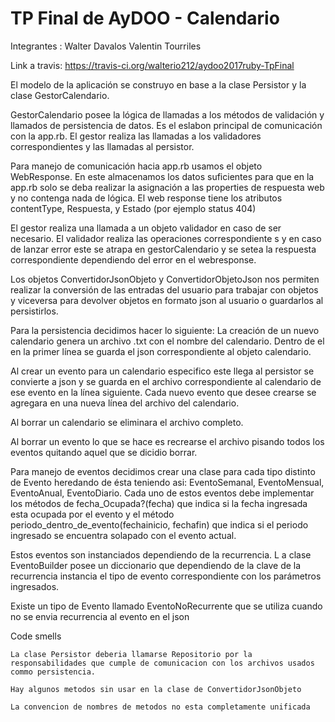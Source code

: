 TP Final de AyDOO - Calendario
==============================

Integrantes : 
  Walter Davalos
  Valentin Tourriles

Link a travis: https://travis-ci.org/walterio212/aydoo2017ruby-TpFinal

El modelo de la aplicación se construyo en base  a la clase Persistor y la clase GestorCalendario. 

GestorCalendario posee la lógica de llamadas a los métodos de validación y llamados de persistencia de datos. Es el eslabon principal de comunicación con la app.rb. El gestor realiza las llamadas a los validadores correspondientes y las llamadas al persistor.
 
Para manejo de comunicación hacia app.rb usamos el objeto WebResponse. En este almacenamos los datos suficientes para que en la app.rb solo se deba realizar la asignación a las properties de respuesta web y no contenga nada de lógica. El web response tiene los atributos contentType, Respuesta, y Estado (por ejemplo status 404)

El gestor realiza una llamada a un objeto validador en caso de ser necesario. 
El validador realiza las operaciones correspondiente s y en caso de lanzar error este se atrapa en gestorCalendario y se setea la respuesta correspondiente dependiendo del error en el webresponse. 

Los objetos ConvertidorJsonObjeto y ConvertidorObjetoJson nos permiten realizar la conversión de las entradas del usuario para trabajar con objetos y viceversa para devolver objetos en formato json al usuario o guardarlos al persistirlos.

Para la persistencia decidimos hacer lo siguiente:
	La creación de un nuevo calendario genera un archivo .txt con el nombre del calendario. Dentro de el en la primer línea se guarda el json correspondiente al objeto   calendario. 

Al crear un evento para un calendario especifico este llega al persistor se convierte a json y se guarda en el archivo correspondiente al calendario de ese evento en la línea siguiente. Cada nuevo evento que desee crearse se agregara en una nueva línea del archivo del calendario.

Al borrar un calendario se eliminara el archivo completo.

Al borrar un evento lo que se hace es recrearse el archivo pisando todos los eventos quitando aquel que se dicidio borrar.

Para manejo de eventos decidimos crear una clase para cada tipo distinto de Evento heredando de ésta teniendo asi: EventoSemanal, EventoMensual, EventoAnual, EventoDiario. Cada uno de estos eventos debe implementar los métodos de  fecha_Ocupada?(fecha) que indica si la fecha ingresada esta ocupada por el evento y el método periodo_dentro_de_evento(fechainicio, fechafin) que indica si el periodo ingresado se encuentra solapado con el evento actual.

Estos eventos son instanciados dependiendo de la recurrencia. L
a clase EventoBuilder posee un diccionario que dependiendo de la clave de la recurrencia instancia el tipo de evento correspondiente con los parámetros ingresados.

Existe un tipo de Evento llamado EventoNoRecurrente que se utiliza cuando no se envia recurrencia al evento en el json


Code smells

	La clase Persistor deberia llamarse Repositorio por la responsabilidades que cumple de comunicacion con los archivos usados commo persistencia.

	Hay algunos metodos sin usar en la clase de ConvertidorJsonObjeto

	La convencion de nombres de metodos no esta completamente unificada